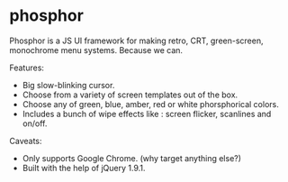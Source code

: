 phosphor
========

Phosphor is a JS UI framework for making retro, CRT, green-screen, monochrome menu systems. Because we can.

Features:
* Big slow-blinking cursor.
* Choose from a variety of screen templates out of the box.
* Choose any of green, blue, amber, red or white phorsphorical colors.
* Includes a bunch of wipe effects like : screen flicker, scanlines and on/off.

Caveats:
* Only supports Google Chrome. (why target anything else?)
* Built with the help of jQuery 1.9.1.


